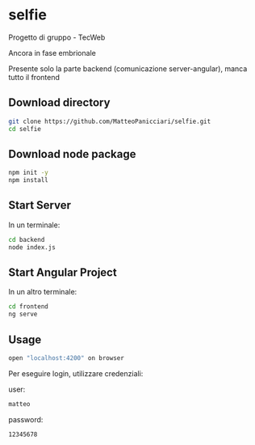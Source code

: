 # selfie
Progetto di gruppo - TecWeb

Ancora in fase embrionale

Presente solo la parte backend (comunicazione server-angular), manca tutto il frontend

## Download directory

```bash
git clone https://github.com/MatteoPanicciari/selfie.git
cd selfie
```

## Download node package

```bash
npm init -y
npm install
```

## Start Server
In un terminale:
```bash
cd backend
node index.js
```

## Start Angular Project
In un altro terminale:
```bash
cd frontend
ng serve
```

## Usage

```bash
open "localhost:4200" on browser
```

Per eseguire login, utilizzare credenziali:

user:
```bash
matteo
```
password:
```bash
12345678
```
